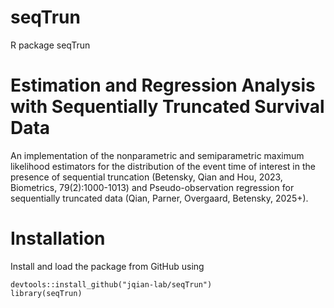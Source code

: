 # seqTrun
 R package seqTrun
 
 # Estimation and Regression Analysis with Sequentially Truncated Survival Data
 
 An implementation of the nonparametric and semiparametric maximum likelihood estimators for the distribution of the event time of interest in the presence of sequential truncation (Betensky, Qian and Hou, 2023, Biometrics, 79(2):1000-1013) and Pseudo-observation regression for sequentially truncated data (Qian, Parner, Overgaard, Betensky, 2025+).
 
 # Installation
 
 Install and load the package from GitHub using

```{r}
devtools::install_github("jqian-lab/seqTrun")
library(seqTrun)
```
 
